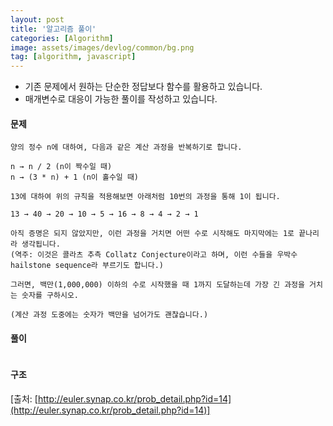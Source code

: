 ```yaml
---
layout: post
title: '알고리즘 풀이'
categories: [Algorithm]
image: assets/images/devlog/common/bg.png
tag: [algorithm, javascript]
---
```


- 기존 문제에서 원하는 단순한 정답보다 함수를 활용하고 있습니다.
- 매개변수로 대응이 가능한 풀이를 작성하고 있습니다.

#### 문제

```
양의 정수 n에 대하여, 다음과 같은 계산 과정을 반복하기로 합니다.

n → n / 2 (n이 짝수일 때)
n → (3 * n) + 1 (n이 홀수일 때)

13에 대하여 위의 규칙을 적용해보면 아래처럼 10번의 과정을 통해 1이 됩니다.

13 → 40 → 20 → 10 → 5 → 16 → 8 → 4 → 2 → 1

아직 증명은 되지 않았지만, 이런 과정을 거치면 어떤 수로 시작해도 마지막에는 1로 끝나리라 생각됩니다.
(역주: 이것은 콜라츠 추측 Collatz Conjecture이라고 하며, 이런 수들을 우박수 hailstone sequence라 부르기도 합니다.)

그러면, 백만(1,000,000) 이하의 수로 시작했을 때 1까지 도달하는데 가장 긴 과정을 거치는 숫자를 구하시오.

(계산 과정 도중에는 숫자가 백만을 넘어가도 괜찮습니다.)
```

#### 풀이

```javascript
```

#### 구조

[출처: [http://euler.synap.co.kr/prob_detail.php?id=14](http://euler.synap.co.kr/prob_detail.php?id=14)]
